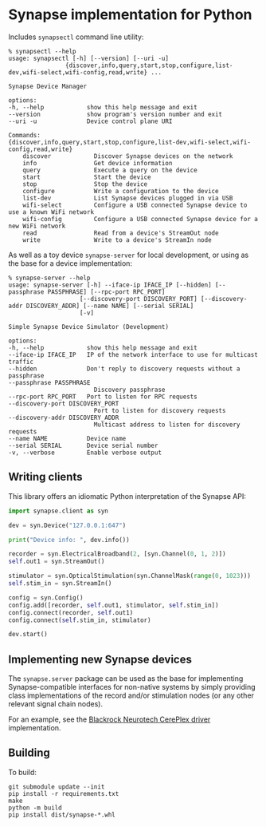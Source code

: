 # Synapse implementation for Python

Includes `synapsectl` command line utility:

    % synapsectl --help
    usage: synapsectl [-h] [--version] [--uri -u]
                    {discover,info,query,start,stop,configure,list-dev,wifi-select,wifi-config,read,write} ...

    Synapse Device Manager

    options:
    -h, --help            show this help message and exit
    --version             show program's version number and exit
    --uri -u              Device control plane URI

    Commands:
    {discover,info,query,start,stop,configure,list-dev,wifi-select,wifi-config,read,write}
        discover            Discover Synapse devices on the network
        info                Get device information
        query               Execute a query on the device
        start               Start the device
        stop                Stop the device
        configure           Write a configuration to the device
        list-dev            List Synapse devices plugged in via USB
        wifi-select         Configure a USB connected Synapse device to use a known WiFi network
        wifi-config         Configure a USB connected Synapse device for a new WiFi network
        read                Read from a device's StreamOut node
        write               Write to a device's StreamIn node

As well as a toy device `synapse-server` for local development, or using as the base for a device implementation:

    % synapse-server --help
    usage: synapse-server [-h] --iface-ip IFACE_IP [--hidden] [--passphrase PASSPHRASE] [--rpc-port RPC_PORT]
                        [--discovery-port DISCOVERY_PORT] [--discovery-addr DISCOVERY_ADDR] [--name NAME] [--serial SERIAL]
                        [-v]

    Simple Synapse Device Simulator (Development)

    options:
    -h, --help            show this help message and exit
    --iface-ip IFACE_IP   IP of the network interface to use for multicast traffic
    --hidden              Don't reply to discovery requests without a passphrase
    --passphrase PASSPHRASE
                            Discovery passphrase
    --rpc-port RPC_PORT   Port to listen for RPC requests
    --discovery-port DISCOVERY_PORT
                            Port to listen for discovery requests
    --discovery-addr DISCOVERY_ADDR
                            Multicast address to listen for discovery requests
    --name NAME           Device name
    --serial SERIAL       Device serial number
    -v, --verbose         Enable verbose output

## Writing clients

This library offers an idiomatic Python interpretation of the Synapse API:

```python
import synapse.client as syn

dev = syn.Device("127.0.0.1:647")

print("Device info: ", dev.info())

recorder = syn.ElectricalBroadband(2, [syn.Channel(0, 1, 2)])
self.out1 = syn.StreamOut()

stimulator = syn.OpticalStimulation(syn.ChannelMask(range(0, 1023)))
self.stim_in = syn.StreamIn()

config = syn.Config()
config.add([recorder, self.out1, stimulator, self.stim_in])
config.connect(recorder, self.out1)
config.connect(self.stim_in, stimulator)

dev.start()
```

## Implementing new Synapse devices

The `synapse.server` package can be used as the base for implementing Synapse-compatible interfaces for non-native systems by simply providing class implementations of the record and/or stimulation nodes (or any other relevant signal chain nodes).

For an example, see the [Blackrock Neurotech CerePlex driver](https://github.com/sciencecorp/synapse-cereplex-driver) implementation.

## Building

To build:

    git submodule update --init
    pip install -r requirements.txt
    make
    python -m build
    pip install dist/synapse-*.whl
